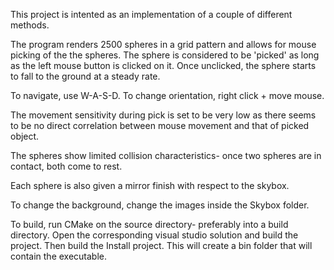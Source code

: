 This project is intented as an implementation of a couple of different methods.

The program renders 2500 spheres in a grid pattern and allows for mouse picking of the the spheres. The sphere is considered to be 'picked' as long as the left mouse button is clicked on it. Once unclicked, the sphere starts to fall to the ground at a steady rate. 

To navigate, use W-A-S-D. To change orientation, right click + move mouse.

The movement sensitivity during pick is set to be very low as there seems to be no direct correlation between mouse movement and that of picked object. 

The spheres show limited collision characteristics- once two spheres are in contact, both come to rest. 

Each sphere is also given a mirror finish with respect to the skybox. 

To change the background, change the images inside the Skybox folder.

To build, run CMake on the source directory- preferably into a build directory.
Open the corresponding visual studio solution and build the project. Then build the Install project. This will create a bin folder that will contain the executable. 
